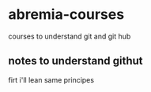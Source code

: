 # abremia-courses
courses to understand git and git hub
## notes to understand githut
firt i'll lean same principes


